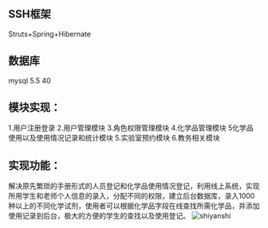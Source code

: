 
## SSH框架 
Struts+Spring+Hibernate

## 数据库
mysql 5.5 40


## 模块实现：
1.用户注册登录 2.用户管理模块 3.角色权限管理模块 4.化学品管理模块 5化学品使用以及使用情况记录和统计模块 5.实验室预约模块  6.教务相关模块



## 实现功能：
解决原先繁琐的手册形式的人员登记和化学品使用情况登记，利用线上系统，实现所用学生和老师个人信息的录入，分配不同的权限，建立后台数据库，录入1000种以上的不同化学试剂，使用者可以根据化学品字段在线查找所需化学品，并添加使用记录到后台，极大的方便的学生的查找以及使用登记。
![shiyanshi](https://img-blog.csdnimg.cn/20190617185303730.png?x-oss-process=image/watermark,type_ZmFuZ3poZW5naGVpdGk,shadow_10,text_aHR0cHM6Ly9ibG9nLmNzZG4ubmV0L3dlaXhpbl80MTM5Njc4OQ==,size_16,color_FFFFFF,t_70)


